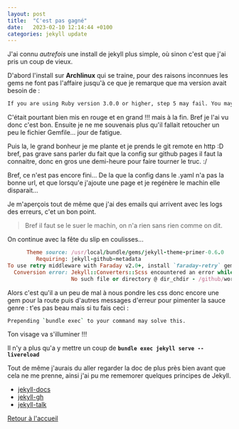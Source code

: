 ```yaml
---
layout: post
title:  "C'est pas gagné"
date:   2023-02-10 12:14:44 +0100
categories: jekyll update
---
```


J'ai connu *autrefois* une install de jekyll plus simple, où sinon c'est que j'ai pris un coup de vieux.

D'abord l'install sur **Archlinux** qui se traine, pour des raisons inconnues les gems ne font pas l'affaire jusqu'à ce que je remarque que ma version avait besoin de : 

```bash
If you are using Ruby version 3.0.0 or higher, step 5 may fail. You may fix it by adding webrick to your dependencies: bundle add webrick
```

C'était pourtant bien mis en rouge et en grand !!! mais à la fin. Bref je l'ai vu donc c'est bon. Ensuite je ne me souvenais plus qu'il fallait retoucher un peu le fichier Gemfile...  jour de fatigue.

Puis la, le grand bonheur je me plante et je prends le git remote en http :D bref, pas grave sans parler du fait que la config sur github pages il faut la connaitre, donc en gros une demi-heure pour faire tourner le truc. :/

Bref, ce n'est pas encore fini... De la que la config dans le .yaml n'a pas la bonne url, et que lorsqu'e j'ajoute une page et je regénère le machin elle disparait... 

Je m'aperçois tout de même que j'ai des emails qui arrivent avec les logs des erreurs, c'et un bon point.

> Bref il faut se le suer le machin, on n'a rien sans rien comme on dit.

On continue avec la fête du slip en coulisses...

```ruby
      Theme source: /usr/local/bundle/gems/jekyll-theme-primer-0.6.0
         Requiring: jekyll-github-metadata
To use retry middleware with Faraday v2.0+, install `faraday-retry` gem
  Conversion error: Jekyll::Converters::Scss encountered an error while converting 'assets/css/style.scss':
                    No such file or directory @ dir_chdir - /github/workspace/docs
```

Alors c'est qu'il a un peu de mal à nous pondre les css donc encore une gem pour la route puis d'autres messages d'erreur pour pimenter la sauce genre : t'es pas beau mais si tu fais ceci :  

```bash
Prepending `bundle exec` to your command may solve this.
```

Ton visage va s'illuminer !!!

Il n'y a plus qu'a y mettre un coup de **```bundle exec jekyll serve --livereload```**

Tout de même j'aurais du aller regarder la doc de plus près bien avant que cela ne me prenne, ainsi j'ai pu me rememorer quelques principes de Jekyll.

* [jekyll-docs](https://jekyllrb.com/docs/home)
* [jekyll-gh](https://github.com/jekyll/jekyll)
* [jekyll-talk](https://talk.jekyllrb.com/)

[Retour à l'accueil](https://web.lunarviews.net)  
